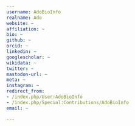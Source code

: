 ```yaml
---
username: AdoBioInfo
realname: Ado
website: ~
affiliation: ~
bio: ~
github: ~
orcid: ~
linkedin: ~
googlescholar: ~
wikidata: ~
twitter: ~
mastodon-url: ~
meta: ~
instagram: ~
redirect_from:
- /index.php/User:AdoBioInfo
- /index.php/Special:Contributions/AdoBioInfo
email: ~

---
```

